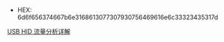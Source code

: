 - HEX: 6d6f656374667b6e3168613077307930756469616e6c33323435317d

[USB HID 流量分析详解](https://www.p0ise.cn/misc/usb-hid-traffic-analysis.html)
